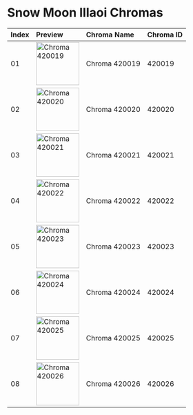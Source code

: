 # Snow Moon Illaoi Chromas

| Index | Preview | Chroma Name | Chroma ID |
|:---|:---|:---|:---|
| 01 | <img src='https://raw.communitydragon.org/latest/plugins/rcp-be-lol-game-data/global/default/v1/champion-chroma-images/420/420019.png' alt='Chroma 420019' width='100'> | Chroma 420019 | 420019 |
| 02 | <img src='https://raw.communitydragon.org/latest/plugins/rcp-be-lol-game-data/global/default/v1/champion-chroma-images/420/420020.png' alt='Chroma 420020' width='100'> | Chroma 420020 | 420020 |
| 03 | <img src='https://raw.communitydragon.org/latest/plugins/rcp-be-lol-game-data/global/default/v1/champion-chroma-images/420/420021.png' alt='Chroma 420021' width='100'> | Chroma 420021 | 420021 |
| 04 | <img src='https://raw.communitydragon.org/latest/plugins/rcp-be-lol-game-data/global/default/v1/champion-chroma-images/420/420022.png' alt='Chroma 420022' width='100'> | Chroma 420022 | 420022 |
| 05 | <img src='https://raw.communitydragon.org/latest/plugins/rcp-be-lol-game-data/global/default/v1/champion-chroma-images/420/420023.png' alt='Chroma 420023' width='100'> | Chroma 420023 | 420023 |
| 06 | <img src='https://raw.communitydragon.org/latest/plugins/rcp-be-lol-game-data/global/default/v1/champion-chroma-images/420/420024.png' alt='Chroma 420024' width='100'> | Chroma 420024 | 420024 |
| 07 | <img src='https://raw.communitydragon.org/latest/plugins/rcp-be-lol-game-data/global/default/v1/champion-chroma-images/420/420025.png' alt='Chroma 420025' width='100'> | Chroma 420025 | 420025 |
| 08 | <img src='https://raw.communitydragon.org/latest/plugins/rcp-be-lol-game-data/global/default/v1/champion-chroma-images/420/420026.png' alt='Chroma 420026' width='100'> | Chroma 420026 | 420026 |
